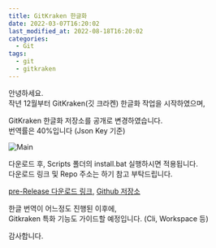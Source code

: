 ```yaml
---
title: GitKraken 한글화
date: 2022-03-07T16:20:02
last_modified_at: 2022-08-18T16:20:02
categories:
  - Git
tags:
  - git
  - gitkraken
---
```


안녕하세요.  
작년 12월부터 GitKraken(깃 크라켄) 한글화 작업을 시작하였으며,


GitKraken 한글화 저장소를 공개로 변경하였습니다.  
번역률은 40%입니다 (Json Key 기준)


![Main](https://github.com/shblue21/gitkraken-korean/blob/main/.github/images/main.png?raw=true)


다운로드 후, Scripts 폴더의 install.bat 실행하시면 적용됩니다.  
다운로드 링크 및 Repo 주소는 하기 참고 부탁드립니다.


[pre-Release 다운로드 링크](https://github.com/shblue21/gitkraken-korean/releases/tag/pre-release), 
[Github 저장소](https://github.com/shblue21/gitkraken-korean)

한글 번역이 어느정도 진행된 이후에,  
Gitkraken 특화 기능도 가이드할 예정입니다. (Cli, Workspace 등)


감사합니다.  
